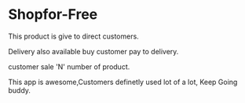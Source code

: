 # Shopfor-Free

This product is give to direct customers.

Delivery also available buy customer pay to delivery.

customer sale 'N' number of product.    

This app is awesome,Customers definetly used lot of a lot, Keep Going buddy.

